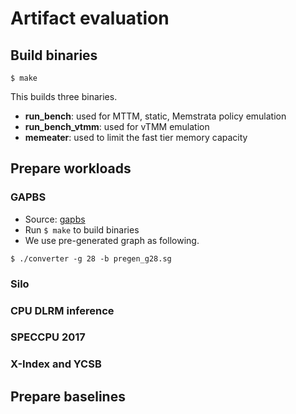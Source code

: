 # Artifact evaluation


## Build binaries
```
$ make
```

This builds three binaries.

* **run\_bench**: used for MTTM, static, Memstrata policy emulation
* **run\_bench\_vtmm**: used for vTMM emulation
* **memeater**: used to limit the fast tier memory capacity


## Prepare workloads

### GAPBS

* Source: [gapbs](https://github.com/sbeamer/gapbs)
* Run ``` $ make ``` to build binaries
* We use pre-generated graph as following.

```
$ ./converter -g 28 -b pregen_g28.sg
```


### Silo






### CPU DLRM inference


### SPECCPU 2017



### X-Index and YCSB


## Prepare baselines



